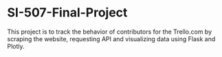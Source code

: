 # SI-507-Final-Project
This project is to track the behavior of contributors for the Trello.com by scraping the website, requesting API and visualizing data using Flask and Plotly.
